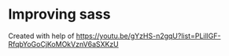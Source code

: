 # Improving sass

Created with help of https://youtu.be/gYzHS-n2gqU?list=PLillGF-RfqbYoGoCjKoMOkVznV6aSXKzU
